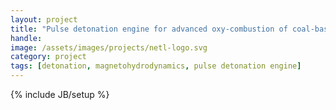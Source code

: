 ```yaml
---
layout: project
title: "Pulse detonation engine for advanced oxy-combustion of coal-based fuels"
handle:
image: /assets/images/projects/netl-logo.svg
category: project
tags: [detonation, magnetohydrodynamics, pulse detonation engine]
---
```

{% include JB/setup %}

